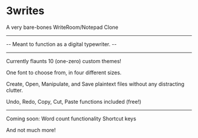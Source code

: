 # 3writes
A very bare-bones WriteRoom/Notepad Clone
________________________________________________________

-- Meant to function as a digital typewriter. --
________________________________________________________

Currently flaunts 10 (one-zero) custom themes!

One font to choose from, in four different sizes.

Create, Open, Manipulate, and Save plaintext files without any distracting clutter.

Undo, Redo, Copy, Cut, Paste functions included (free!)

________________________________________________________


Coming soon:
    Word count functionality
    Shortcut keys
    
And not much more!
